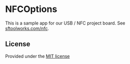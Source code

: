 NFCOptions
==========

This is a sample app for our USB / NFC project board.  See [sftoolworks.com/nfc](http://sftoolworks.com/nfc).

License
-------

Provided under the [MIT license](http://opensource.org/licenses/MIT)
